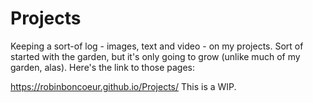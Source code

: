 # Projects

Keeping a sort-of log - images, text and video - on my projects. Sort of started with the garden, but it's only going to grow (unlike much of my garden, alas). Here's the link to those pages:

https://robinboncoeur.github.io/Projects/
This is a WIP.

